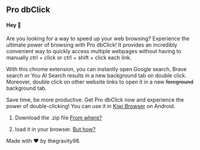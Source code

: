 <h2>Pro dbClick</h2>

<h4>Hey 👋</h4>

Are you looking for a way to speed up your web browsing? Experience the ultimate power of browsing with Pro dbClick! It provides an incredibly convenient way to quickly access multiple webpages without having to manually ctrl + click or ctrl + shift + click each link.

With this chrome extension, you can instantly open Google search, Brave search or You AI Search results in a new background tab on double click. Moreover, double click on other website links to open it in a new ~~foreground~~ background tab.

Save time, be more productive. Get Pro dbClick now and experience the power of double-clicking! You can use it in <a href = "https://play.google.com/store/apps/details?id=com.kiwibrowser.browser">Kiwi Browser</a> on Android.

1. Download the .zip file <a href = "https://github.com/thegravity98/Pro-dbClick/releases">From where?</a>

2. load it in your browser. <a href = "https://developer.chrome.com/docs/extensions/mv3/getstarted/development-basics/#load-unpacked">But how?</a>

Made with ❤️ by thegravity98.
